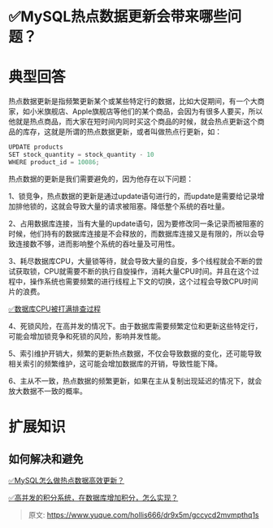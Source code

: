 # ✅MySQL热点数据更新会带来哪些问题？


# 典型回答

热点数据更新是指频繁更新某个或某些特定行的数据，比如大促期间，有一个大商家，如小米旗舰店、Apple旗舰店等他们的某个商品，会因为有很多人要买，所以他就是热点商品，而大家在短时间内同时买这个商品的时候，就会热点更新这个商品的库存，这就是所谓的热点数据更新，或者叫做热点行更新，如：

```java
UPDATE products
SET stock_quantity = stock_quantity - 10
WHERE product_id = 10086;
```

热点数据的更新是我们需要避免的，因为他存在以下问题：

1、锁竞争，热点数据的更新是通过update语句进行的，而update是需要给记录增加排他锁的，这就会导致大量的请求被阻塞。降低整个系统的吞吐量。

2、占用数据库连接，当有大量的update语句，因为要修改同一条记录而被阻塞的时候，他们持有的数据库连接是不会释放的，而数据库连接又是有限的，所以会导致连接数不够，进而影响整个系统的吞吐量及可用性。

3、耗尽数据库CPU，大量锁等待，就会导致大量的自旋，多个线程就会不断的尝试获取锁，CPU就需要不断的执行自旋操作，消耗大量CPU时间。并且在这个过程中，操作系统也需要频繁的进行线程上下文的切换，这个过程会导致CPU时间片的浪费。

[✅数据库CPU被打满排查过程](https://www.yuque.com/hollis666/dr9x5m/yhfy70xlf7kegk0s?view=doc_embed)

4、死锁风险，在高并发的情况下。由于数据库需要频繁定位和更新这些特定行，可能会增加锁竞争和死锁的风险，影响并发性能。

5、索引维护开销大，频繁的更新热点数据，不仅会导致数据的变化，还可能导致相关索引的频繁维护，这可能会增加数据库的开销，导致性能下降。

6、主从不一致，热点数据的频繁更新，如果在主从复制出现延迟的情况下，就会放大数据不一致的概率。


# 扩展知识


## 如何解决和避免

[✅MySQL怎么做热点数据高效更新？](https://www.yuque.com/hollis666/dr9x5m/rfqcbz190k9egley?view=doc_embed)

[✅高并发的积分系统，在数据库增加积分，怎么实现？](https://www.yuque.com/hollis666/dr9x5m/ns5mki19bc5xyg61?view=doc_embed)


> 原文: <https://www.yuque.com/hollis666/dr9x5m/gccycd2mvmpthq1s>